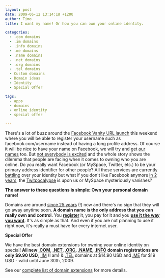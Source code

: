 ```yaml
---
layout: post
date: 2009-06-12 13:14:18 +1200
author: Timo
title: I want my name! Or how you can own your online identity.

categories:
  - .com domains
  - .im domains
  - .info domains
  - .me domains
  - .name domains
  - .net domains
  - .org domains
  - .tel domains
  - Custom domains
  - Domain ideas
  - Identity
  - Special Offer

tags:
  - apps
  - domains
  - online identity
  - special offer

---
```


There's a lot of buzz around the [Facebook Vanity URL launch](http://blog.facebook.com/blog.php?post=90316352130) this weekend where you will be able to register your username such as facebook.com/username instead of having a long profile address. Of course it will be nice to have your name on Facebook, we will try and get [our names](https://iwantmyname.com/about) too. But [not everybody is excited](http://www.readwriteweb.com/archives/not_everyone_is_excited_abot_facebook_vanity_urls.php) and the whole story shows the dilemma that people are facing when it comes to owning who you are online. Do you really want Facebook (or MySpace, Twitter, etc.) to be your primary address identifier for other people? All these services are currently [battling](http://factoryjoe.com/blog/2009/06/09/facebook-usernames-and-the-battle-over-your-digital-identity/) over your identity but what if you don't like Facebook anymore [in 2 years](http://dashes.com/anil/2009/06/the-future-of-facebook-usernames.html), the [Twitpocalypse](http://archived.link/http://www.twitpocalypse.com/) is upon us or MySpace mysteriously vanishes?

**The answer to these questions is simple: Own your personal domain name!**

Domains are around [since 25 years](http://en.wikipedia.org/wiki/Symbolics) (!) now and there's no sign that they will go away anytime soon. **A domain name is the only address that you can really own and control**. You **[register](https://iwantmyname.com/)** it, you pay for it and you **[use it the way you want](https://iwantmyname.com/features/custom-domain-applications-and-dns)**. It's as simple as that. And even if you are not planning to use it right now, it's really a must have for every internet user.

**Special Offer**

We have the best domain extensions for owning your online identity on special! **All new [.COM](https://iwantmyname.com/domains/com-domain-name-registration-for-commercial), [.NET](https://iwantmyname.com/domains/net-domain-name-registration-for-network), [.ORG](https://iwantmyname.com/domains/org-domain-name-registration-for-organisation), [.NAME](https://iwantmyname.com/domains/name-domain-name-registration-for-names), [.INFO](https://iwantmyname.com/domains/info-domain-name-registration-for-information) domain registrations are only $9.90 USD**, [.IM](https://iwantmyname.com/domains/im-domain-name-registration-for-isle-of-man) (I am) & [.TEL](https://iwantmyname.com/domains/tel-domain-name-registration-for-communication) domains at $14.90 USD and [.ME](https://iwantmyname.com/domains/me-montenegrean-domain-name-registration-for-montenegro) for $19 USD - valid until June 30th, 2009.

See our [complete list of domain extensions](https://iwantmyname.com/domains) for more details.
